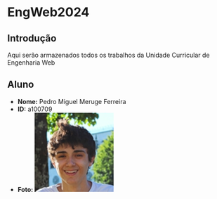 # EngWeb2024

## Introdução
Aqui serão armazenados todos os trabalhos da Unidade Curricular de Engenharia Web

## Aluno

- **Nome:** Pedro Miguel Meruge Ferreira
- **ID:** a100709
- **Foto:** ![Fotografia do aluno](myfoto.jpg)
